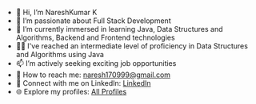 
- 👋 Hi, I’m NareshKumar K 
- 💞️ I’m passionate about Full Stack Development
- 🌱 I’m currently immersed in learning Java, Data Structures and Algorithms, Backend and Frontend technologies
- 👩‍💻 I've reached an intermediate level of proficiency in Data Structures and Algorithms using Java
- 📫 I’m actively seeking exciting job opportunities
- 📩 How to reach me: naresh170999@gmail.com
- 🔗 Connect with me on LinkedIn: [LinkedIn](https://www.linkedin.com/in/nareshkumark17/)
- 🌐 Explore my profiles: [All Profiles](https://bento.me/nareshk17)

<!---
Nareshk170999/Nareshk170999 is a ✨ special ✨ repository because its `README.md` (this file) appears on your GitHub profile.
You can click the Preview link to take a look at your changes.
--->
